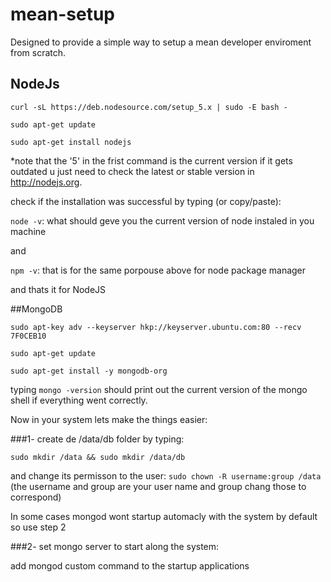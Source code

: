 # mean-setup

Designed to provide a simple way to setup a mean developer enviroment from scratch.

## NodeJs

```curl -sL https://deb.nodesource.com/setup_5.x | sudo -E bash -```

```sudo apt-get update``` 

```sudo apt-get install nodejs``` 

*note that the '5' in the frist command is the current version if it gets outdated u just need to check the latest or stable version in http://nodejs.org.

check if the installation was successful by typing (or copy/paste):

```node -v```: what should geve you the current version of node instaled in you machine

and

```npm -v```: that is for the same porpouse above for node package manager

and thats it for NodeJS

##MongoDB

```sudo apt-key adv --keyserver hkp://keyserver.ubuntu.com:80 --recv 7F0CEB10```

```sudo apt-get update```

```sudo apt-get install -y mongodb-org```

typing ```mongo -version``` should print out the current version of the mongo shell if everything went correctly.

Now in your system lets make the things easier:

###1- create de /data/db folder by typing:

  ```sudo mkdir /data && sudo mkdir /data/db```
  
  and change its permisson to the user: 
  ```sudo chown -R username:group /data```   (the username and group are your user name and group chang those to correspond)
  
  
In some cases mongod wont startup automacly with the system by default so use step 2

###2- set mongo server to start along the system:

  add mongod custom command to the startup applications

